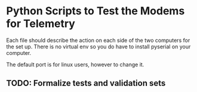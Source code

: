 # Python Scripts to Test the Modems for Telemetry

Each file should describe the action on each side of the two computers for the set up. There is no virtual env so you do have to install pyserial on your computer.

The default port is for linux users, however to change it.

## TODO: Formalize tests and validation sets